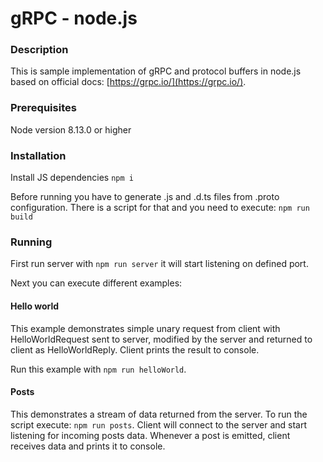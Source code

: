# gRPC - node.js

### Description
This is sample implementation of gRPC and protocol buffers in node.js based on official docs: [https://grpc.io/](https://grpc.io/).

### Prerequisites
Node version 8.13.0 or higher

### Installation
Install JS dependencies
``npm i``

Before running you have to generate .js and .d.ts files from .proto configuration. There is a script for that and you need to execute:
``npm run build``

### Running
First run server with ``npm run server`` it will start listening on defined port.

Next you can execute different examples:

#### Hello world
This example demonstrates simple unary request from client with HelloWorldRequest sent to server, modified by the server 
and returned to client as HelloWorldReply. Client prints the result to console.

Run this example with ``npm run helloWorld``.

#### Posts
This demonstrates a stream of data returned from the server.
To run the script execute: ``npm run posts``. Client will connect to the server and start listening for incoming posts data.
Whenever a post is emitted, client receives data and prints it to console.
